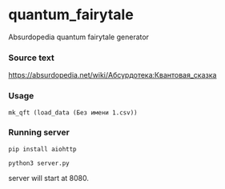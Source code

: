 # quantum_fairytale
Absurdopedia quantum fairytale generator

### Source text
https://absurdopedia.net/wiki/Абсурдотека:Квантовая_сказка

### Usage
``` mk_qft (load_data (Без имени 1.csv)) ```

### Running server
```pip install aiohttp```

```python3 server.py```

server will start at 8080.
